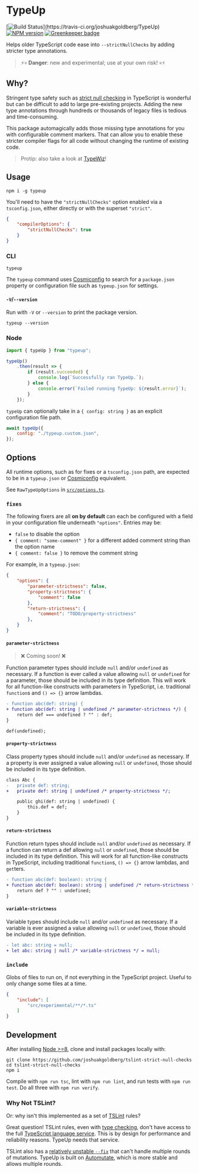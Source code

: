 # TypeUp

[![Build Status](https://travis-ci.org/joshuakgoldberg/TypeUp.svg?)](https://travis-ci.org/joshuakgoldberg/TypeUp)
[![NPM version](https://badge.fury.io/js/joshuakgoldberg.svg)](http://badge.fury.io/js/joshuakgoldberg)
[![Greenkeeper badge](https://badges.greenkeeper.io/joshuakgoldberg/TypeUp.svg)](https://greenkeeper.io/)

Helps older TypeScript code ease into `--strictNullChecks` by adding stricter type annotations.

> ⚡💀 **Danger**: new and experimental; use at your own risk! 💀⚡

## Why?

Stringent type safety such as [strict null checking](https://www.typescriptlang.org/docs/handbook/release-notes/typescript-2-0.html) in TypeScript
is wonderful but can be difficult to add to large pre-existing projects.
Adding the new type annotations through hundreds or thousands of legacy files is tedious and time-consuming.

This package automagically adds those missing type annotations for you with configurable comment markers.
That can allow you to enable these stricter compiler flags for all code without changing the runtime of existing code.

> Protip: also take a look at [TypeWiz](https://github.com/urish/typewiz)!

## Usage

```shell
npm i -g typeup
```

You'll need to have the `"strictNullChecks"` option enabled via a `tsconfig.json`, either directly or with the superset `"strict"`.

```json
{
    "compilerOptions": {
        "strictNullChecks": true
    }
}
```

### CLI

```shell
typeup
```

The `typeup` command uses [Cosmiconfig](https://github.com/davidtheclark/cosmiconfig) to search for a `package.json` property or configuration file such as `typeup.json` for settings.

#### `-V`/`--version`

Run with `-V` or `--version` to print the package version.

```shell
typeup --version
```

### Node

```javascript
import { typeUp } from "typeup";

typeUp()
    .then(result => {
        if (result.succeeded) {
            console.log(`Successfully ran TypeUp.`);
        } else {
            console.error(`Failed running TypeUp: ${result.error}`);
        }
    });
```

`typeUp` can optionally take in a `{ config: string }` as an explicit configuration file path.

```javascript
await typeUp({
    config: "./typeup.custom.json",
});
```

## Options

All runtime options, such as for fixes or a `tsconfig.json` path, are expected to be in a `typeup.json` or [Cosmiconfig](https://github.com/davidtheclark/cosmiconfig) equivalent.

See `RawTypeUpOptions` in [`src/options.ts`](./src/options.ts).

### `fixes`

The following fixers are all **on by default** can each be configured with a field in your configuration file underneath `"options"`.
Entries may be:

* `false` to disable the option
* `{ comment: "some-comment" }` for a different added comment string than the option name
* `{ comment: false }` to remove the comment string

For example, in a `typeup.json`:

```json
{
    "options": {
        "parameter-strictness": false,
        "property-strictness": {
            "comment": false
        },
        "return-strictness": {
            "comment": "TODO/property-strictness"
        },
    }
}
```

#### `parameter-strictness`

> ❌ Coming soon! ❌

Function parameter types should include `null` and/or `undefined` as necessary.
If a function is ever called a value allowing `null` or `undefined` for a parameter, those should be included in its type definition.
This will work for all function-like constructs with parameters in TypeScript, i.e. traditional `function`s and `() => {}` arrow lambdas.

```diff
- function abc(def: string) {
+ function abc(def: string | undefined /* parameter-strictness */) {
    return def === undefined ? "" : def;
}

def(undefined);
```

#### `property-strictness`

Class property types should include `null` and/or `undefined` as necessary.
If a property is ever assigned a value allowing `null` or `undefined`, those should be included in its type definition.

```diff
class Abc {
-   private def: string;
+   private def: string | undefined /* property-strictness */;

    public ghi(def: string | undefined) {
        this.def = def;
    }
}
```

#### `return-strictness`

Function return types should include `null` and/or `undefined` as necessary.
If a function can return a def allowing `null` or `undefined`, those should be included in its type definition.
This will work for all function-like constructs in TypeScript, including traditional `function`s, `() => {}` arrow lambdas, and `get`ters.

```diff
- function abc(def: boolean): string {
+ function abc(def: boolean): string | undefined /* return-strictness */ {
    return def ? "" : undefined;
}
```

#### `variable-strictness`

Variable types should include `null` and/or `undefined` as necessary.
If a variable is ever assigned a value allowing `null` or `undefined`, those should be included in its type definition.

```diff
- let abc: string = null;
+ let abc: string | null /* variable-strictness */ = null;
```

### `include`

Globs of files to run on, if not everything in the TypeScript project.
Useful to only change some files at a time.

```json
{
    "include": [
        "src/experimental/**/*.ts"
    ]
}
```

## Development

After installing [Node >=8](https://nodejs.org/en/download), clone and install packages locally with:

```shell
git clone https://github.com/joshuakgoldberg/tslint-strict-null-checks
cd tslint-strict-null-checks
npm i
```

Compile with `npm run tsc`, lint with `npm run lint`, and run tests with `npm run test`.
Do all three with `npm run verify`.

### Why Not TSLint?

Or: why isn't this implemented as a set of [TSLint](https://github.com/palantir/tslint) rules?

Great question!
TSLint rules, even with [type checking](https://palantir.github.io/tslint/usage/type-checking), don't have access to the full [TypeScript language service](https://github.com/Microsoft/TypeScript/wiki/Using-the-Language-Service-API).
This is by design for performance and reliability reasons.
TypeUp needs that service.

TSLint also has a [relatively unstable `--fix`](https://github.com/palantir/tslint/issues/2556) that can't handle multiple rounds of mutations.
TypeUp is built on [Automutate](https://github.com/automutate/automutate), which is more stable and allows multiple rounds.
